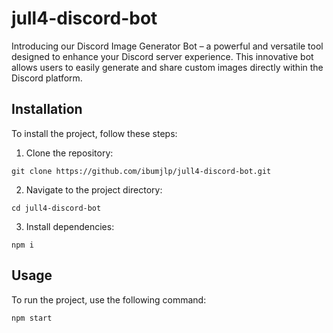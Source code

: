 # jull4-discord-bot

Introducing our Discord Image Generator Bot – a powerful and versatile tool designed to enhance your Discord server experience. This innovative bot allows users to easily generate and share custom images directly within the Discord platform.

## Installation

To install the project, follow these steps:

1. Clone the repository:
```
git clone https://github.com/ibumjlp/jull4-discord-bot.git
```

2. Navigate to the project directory:
```
cd jull4-discord-bot
```

3. Install dependencies:
```
npm i
```

## Usage

To run the project, use the following command:

```
npm start
```